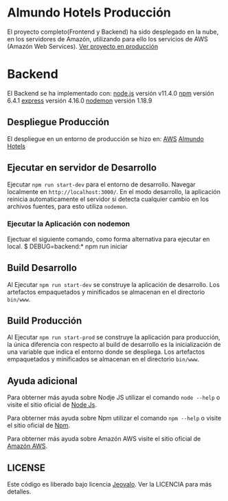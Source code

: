 # Almundo Hotels Producción
El proyecto completo(Frontend y Backend) ha sido desplegado en la nube, en los servidores de Amazón, utilizando para ello los servicios de AWS (Amazón Web Services). 
[Ver proyecto en producción](https://hotels.almundo.jeovalo.com/)

# Backend
El Backend se ha implementado con:
[node.js](https://nodejs.org/es/) versión v11.4.0
[npm](https://www.npmjs.com/) versión 6.4.1
[express](http://expressjs.com/) versión 4.16.0
[nodemon](https://nodemon.io/) versión 1.18.9

## Despliegue Producción
El despliegue en un entorno de producción se hizo en:
[AWS](https://aws.amazon.com/)
[Almundo Hotels](https://hotels.almundo.jeovalo.com/)


## Ejecutar en servidor de Desarrollo
Ejecutar `npm run start-dev` para el entorno de desarrollo. Navegar localmente en `http://localhost:3000/`. En el modo desarrollo, la aplicación reinicia automaticamente el servidor si detecta cualquier cambio en los archivos fuentes, para esto utiliza `nodemon`.

### Ejecutar la Aplicación con nodemon
Ejectuar el siguiente comando, como forma alternativa para ejecutar en local.
$ DEBUG=backend:* npm run iniciar

## Build Desarrollo
Al Ejecutar `npm run start-dev` se construye la aplicación de desarrollo. Los artefactos empaquetados y minificados se almacenan en el directorio `bin/www`. 

## Build Producción
Al Ejecutar `npm run start-prod` se construye la aplicación para producción, la única diferencia con respecto al build de desarrollo es la inicialización de una
variable que indica el entorno donde se despliega. Los artefactos empaquetados y minificados se almacenan en el directorio `bin/www`. 

## Ayuda adicional
Para obterner más ayuda sobre Nodje JS utilizar el comando `node --help` o visite el sitio oficial de 
[Node Js](https://nodejs.org/es/).

Para obterner más ayuda sobre Npm utilizar el comando `npm --help` o visite el sitio oficial de 
[Npm](https://www.npmjs.com/).

Para obterner más ayuda sobre Amazón AWS visite el sitio oficial de  [Amazón AWS](https://aws.amazon.com).


## LICENSE

Este código es liberado bajo licencia [Jeovalo](https://www.jeovalo.com). Ver la LICENCIA para más detalles.
